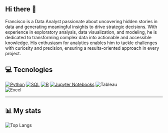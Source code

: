 ## Hi there 👋
Francisco is a Data Analyst passionate about uncovering hidden stories in data and generating meaningful insights to drive strategic decisions. With experience in exploratory analysis, data visualization, and modeling, he is dedicated to transforming complex data into actionable and accessible knowledge. His enthusiasm for analytics enables him to tackle challenges with curiosity and precision, ensuring a results-oriented approach in every project.

## 💻 Tecnologies
[![Python](https://img.shields.io/badge/Python-green?style=flat&logo=python&labelColor=black&color=yellow)]()
[![SQL](https://img.shields.io/badge/SQL-orange?style=flat&logo=mysql&labelColor=black&color=orange)]()
[![R](https://img.shields.io/badge/R-blue?style=flat&logo=r&labelColor=black&color=blue)]()
[![Jupyter Notebooks](https://img.shields.io/badge/Jupyter%20Notebooks-orange?style=flat&logo=jupyter&labelColor=black&color=orange)]()
![Tableau](https://img.shields.io/badge/Tableau-red?style=flat&logo=Tableau&labelColor=black&color=red)</br>
![Excel](https://img.shields.io/badge/Excel-green?style=flat&logo=microsoft&labelColor=black&color=green)</br>


---

## 📊 My stats
![Top Langs](https://github-readme-stats.vercel.app/api/top-langs/?username=frankenslg&hide_progress=true)
